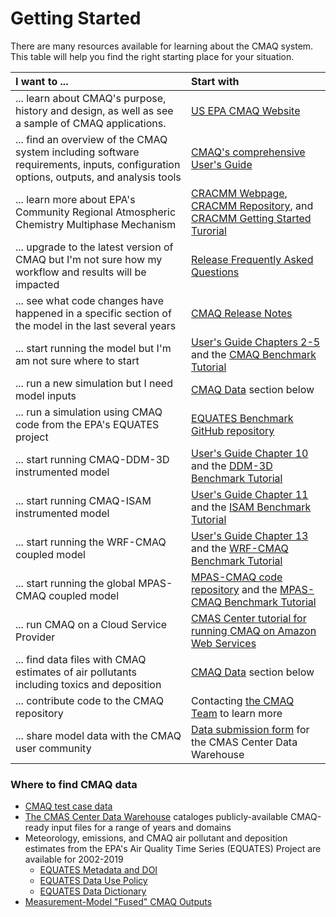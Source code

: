 # Getting Started

There are many resources available for learning about the CMAQ system.  This table will help you find the right starting place for your situation. 

|**I want to ...**|**Start with**|
|:--------------|:----|
|... learn about CMAQ's purpose, history and design, as well as see a sample of CMAQ applications. | [US EPA CMAQ Website](https://www.epa.gov/cmaq)|
|... find an overview of the CMAQ system including software requirements, inputs, configuration options, outputs, and analysis tools| [CMAQ's comprehensive User's Guide](./Users_Guide/README.md)|
|... learn more about EPA's Community Regional Atmospheric Chemistry Multiphase Mechanism | [CRACMM Webpage](https://www.epa.gov/cmaq/cracmm), [CRACMM Repository](https://github.com/USEPA/CRACMM/blob/main/README.md), and [CRACMM Getting Started Turorial](./Users_Guide/Tutorials/CMAQ_UG_tutorial_CRACMM.md)|
|... upgrade to the latest version of CMAQ but I'm not sure how my workflow and results will be impacted | [Release Frequently Asked Questions](./Release_FAQ/README.md) |
|... see what code changes have happened in a specific section of the model in the last several years | [CMAQ Release Notes](./Release_Notes/README.md)|
|... start running the model but I'm am not sure where to start | [User's Guide Chapters 2-5](./Users_Guide/README.md) and the [CMAQ Benchmark Tutorial](./Users_Guide/Tutorials/CMAQ_UG_tutorial_benchmark_cracmm2_stage.md)|
|... run a new simulation but I need model inputs |[CMAQ Data](#cmaq_data) section below|
|... run a simulation using CMAQ code from the EPA's EQUATES project | [EQUATES Benchmark GitHub repository](https://github.com/lizadams/EQUATES_BENCHMARK)|
|... start running CMAQ-DDM-3D instrumented model| [User's Guide Chapter 10](./Users_Guide/CMAQ_UG_ch10_HDDM-3D.md) and the [DDM-3D Benchmark Tutorial](./Users_Guide/Tutorials/CMAQ_UG_tutorial_DDM3D.md) |
|... start running CMAQ-ISAM instrumented model| [User's Guide Chapter 11](./Users_Guide/CMAQ_UG_ch11_ISAM.md) and the [ISAM Benchmark Tutorial](./Users_Guide/Tutorials/CMAQ_UG_tutorial_ISAM.md)  |
|... start running the WRF-CMAQ coupled model | [User's Guide Chapter 13](./Users_Guide/CMAQ_UG_ch13_WRF-CMAQ.md) and the [WRF-CMAQ Benchmark Tutorial](./Users_Guide/Tutorials/CMAQ_UG_tutorial_WRF-CMAQ_Benchmark.md) |
|... start running the global MPAS-CMAQ coupled model | [MPAS-CMAQ code repository](https://github.com/USEPA/CMAQ/tree/MPAS_CMAQ) and the [MPAS-CMAQ Benchmark Tutorial](https://github.com/USEPA/CMAQ/blob/MPAS_CMAQ/DOCS/Users_Guide/PDF/MPAS_CMAQ_guide.pdf)|
|... run CMAQ on a Cloud Service Provider | [CMAS Center tutorial for running CMAQ on Amazon Web Services](https://pcluster-cmaq.readthedocs.io/en/latest/index.html) |
|... find data files with CMAQ estimates of air pollutants including toxics and deposition | [CMAQ Data](#cmaq_data) section below|
|... contribute code to the CMAQ repository | Contacting [the CMAQ Team](mailto:CMAQ_Team@epa.gov) to learn more|
|... share model data with the CMAQ user community | [Data submission form](https://docs.google.com/forms/d/1lH6UdllyVvD-ISATfPxMqwe3Xr6n2ed6AiGkEspxVag/) for the CMAS Center Data Warehouse| 


<a id=cmaq_data></a>
### Where to find CMAQ data
* [CMAQ test case data](Test_Case_Data.md)
* [The CMAS Center Data Warehouse](https://dataverse.unc.edu/dataverse/cmascenter) cataloges publicly-available CMAQ-ready input files for a range of years and domains
* Meteorology, emissions, and CMAQ air pollutant and deposition estimates from the EPA's Air Quality Time Series (EQUATES) Project are available for 2002-2019
  * [EQUATES Metadata and DOI](https://doi.org/10.15139/S3/F2KJSK)
  * [EQUATES Data Use Policy](https://drive.google.com/file/d/1F1Ed9MMQQ6fuiiXxlGEbYHXdhvjP-Xkx/view?usp=sharing)
  * [EQUATES Data Dictionary](https://drive.google.com/file/d/1TVTsrH94zDyOyMJEHNEi9_obwG2ZcPaa/view?usp=sharing)
* [Measurement-Model "Fused" CMAQ Outputs](https://www.epa.gov/cmaq/data-download-step-2#model_obs_fused_CMAQ_outputs)
    
